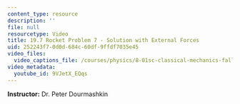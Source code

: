 ```yaml
---
content_type: resource
description: ''
file: null
resourcetype: Video
title: 19.7 Rocket Problem 7 - Solution with External Forces
uid: 252243f7-0d0d-684c-60df-9ffdf7035e45
video_files:
  video_captions_file: /courses/physics/8-01sc-classical-mechanics-fall-2016/week-6-continuous-mass-transfer/19.7-rocket-problem-7-solution-with-external-forces/19.7-rocket-problem-7-solution-with-external-forces/9VJetX_EQqs.vtt
video_metadata:
  youtube_id: 9VJetX_EQqs
---
```


**Instructor:** Dr. Peter Dourmashkin